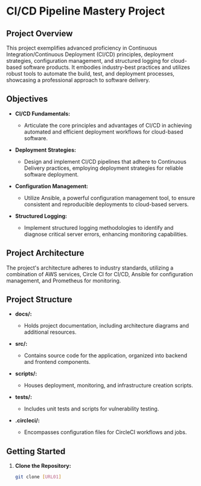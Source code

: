 # CI/CD Pipeline Mastery Project

## Project Overview

This project exemplifies advanced proficiency in Continuous Integration/Continuous Deployment (CI/CD) principles, deployment strategies, configuration management, and structured logging for cloud-based software products. It embodies industry-best practices and utilizes robust tools to automate the build, test, and deployment processes, showcasing a professional approach to software delivery.

## Objectives

- **CI/CD Fundamentals:**
  - Articulate the core principles and advantages of CI/CD in achieving automated and efficient deployment workflows for cloud-based software.

- **Deployment Strategies:**
  - Design and implement CI/CD pipelines that adhere to Continuous Delivery practices, employing deployment strategies for reliable software deployment.

- **Configuration Management:**
  - Utilize Ansible, a powerful configuration management tool, to ensure consistent and reproducible deployments to cloud-based servers.

- **Structured Logging:**
  - Implement structured logging methodologies to identify and diagnose critical server errors, enhancing monitoring capabilities.

## Project Architecture

The project's architecture adheres to industry standards, utilizing a combination of AWS services, Circle CI for CI/CD, Ansible for configuration management, and Prometheus for monitoring.

## Project Structure

- **docs/:**
  - Holds project documentation, including architecture diagrams and additional resources.

- **src/:**
  - Contains source code for the application, organized into backend and frontend components.

- **scripts/:**
  - Houses deployment, monitoring, and infrastructure creation scripts.

- **tests/:**
  - Includes unit tests and scripts for vulnerability testing.

- **.circleci/:**
  - Encompasses configuration files for CircleCI workflows and jobs.

## Getting Started

1. **Clone the Repository:**
   ```bash
   git clone [URL01]
